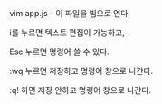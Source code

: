 vim app.js - 이 파일을 빔으로 연다.

i를 누르면 텍스트 편집이 가능하고,

Esc 누르면 명령어 쓸 수 있다.

:wq 누르면 저장하고 명령어 창으로 나간다.

:q! 하면 저장 안하고 명령어 창으로 나간다.
